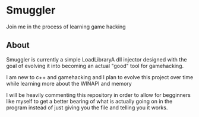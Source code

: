# Smuggler
Join me in the process of learning game hacking


## About
Smuggler is currently a simple LoadLibraryA dll injector designed with the goal of evolving it into becoming an actual "good" tool for gamehacking.

I am new to c++ and gamehacking and I plan to evolve this project over time while learning more about the WINAPI and memory

I will be heavily commenting this repository in order to allow for begginners like myself to get a better bearing of what is actually going on in the program instead of just giving you the file and telling you it works.
